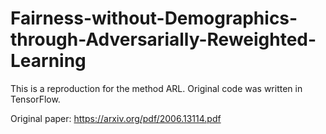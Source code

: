 # Fairness-without-Demographics-through-Adversarially-Reweighted-Learning

This is a reproduction for the method ARL. Original code was written in TensorFlow.

Original paper: https://arxiv.org/pdf/2006.13114.pdf
